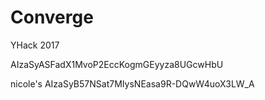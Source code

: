 # Converge
YHack 2017


AIzaSyASFadX1MvoP2EccKogmGEyyza8UGcwHbU

nicole's AIzaSyB57NSat7MIysNEasa9R-DQwW4uoX3LW_A
